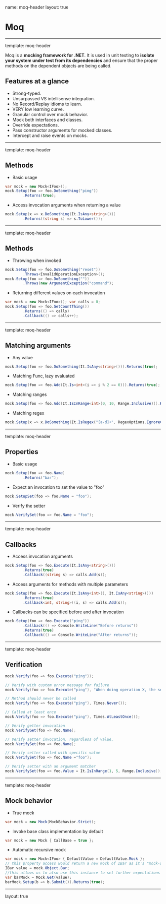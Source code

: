 name: moq-header
layout: true

# Moq

---
template: moq-header

Moq is a **mocking framework for .NET**. It is used in unit testing to **isolate your system under test from its dependencies** and ensure that the proper methods on the dependent objects are being called.

## Features at a glance

* Strong-typed.
* Unsurpassed VS intellisense integration.
* No Record/Replay idioms to learn.
* VERY low learning curve.
* Granular control over mock behavior.
* Mock both interfaces and classes.
* Override expectations.
* Pass constructor arguments for mocked classes.
* Intercept and raise events on mocks.

---
template: moq-header

## Methods

* Basic usage
```csharp
var mock = new Mock<IFoo>();
mock.Setup(foo => foo.DoSomething("ping"))
		.Returns(true);
```

* Access invocation arguments when returning a value
```csharp
mock.Setup(x => x.DoSomething(It.IsAny<string>()))
        .Returns((string s) => s.ToLower());
```

---
template: moq-header

## Methods

* Throwing when invoked
```csharp
mock.Setup(foo => foo.DoSomething("reset"))
		.Throws<InvalidOperationException>();
mock.Setup(foo => foo.DoSomething(""))
		.Throws(new ArgumentException("command");
```

* Returning different values on each invocation
```csharp
var mock = new Mock<IFoo>(); var calls = 0;
mock.Setup(foo => foo.GetCountThing())
		.Returns(() => calls)
		.Callback(() => calls++);
```

---
template: moq-header

## Matching arguments

* Any value
```csharp
mock.Setup(foo => foo.DoSomething(It.IsAny<string>())).Returns(true);
```

* Matching Func<int>, lazy evaluated
```csharp
mock.Setup(foo => foo.Add(It.Is<int>(i => i % 2 == 0))).Returns(true); 
```

* Matching ranges
```csharp
mock.Setup(foo => foo.Add(It.IsInRange<int>(0, 10, Range.Inclusive))).Returns(true); 
```

* Matching regex
```csharp
mock.Setup(x => x.DoSomething(It.IsRegex("[a-d]+", RegexOptions.IgnoreCase))).Returns("foo");
```

---
template: moq-header

## Properties

* Basic usage
```csharp
mock.Setup(foo => foo.Name)
		.Returns("bar");
```

* Expect an invocation to set the value to "foo"
```csharp
mock.SetupSet(foo => foo.Name = "foo");
```

* Verify the setter
```csharp
mock.VerifySet(foo => foo.Name = "foo");
```

---
template: moq-header

## Callbacks

* Access invocation arguments
```csharp
mock.Setup(foo => foo.Execute(It.IsAny<string>()))
    	.Returns(true)
    	.Callback((string s) => calls.Add(s));
```

* Access arguments for methods with multiple parameters
```csharp
mock.Setup(foo => foo.Execute(It.IsAny<int>(), It.IsAny<string>()))
    	.Returns(true)
    	.Callback<int, string>((i, s) => calls.Add(s));
```

* Callbacks can be specified before and after invocation
```csharp
mock.Setup(foo => foo.Execute("ping"))
    	.Callback(() => Console.WriteLine("Before returns"))
    	.Returns(true)
    	.Callback(() => Console.WriteLine("After returns"));
```

---
template: moq-header

## Verification

```csharp
mock.Verify(foo => foo.Execute("ping"));

// Verify with custom error message for failure
mock.Verify(foo => foo.Execute("ping"), "When doing operation X, the service should be pinged always");

// Method should never be called
mock.Verify(foo => foo.Execute("ping"), Times.Never());

// Called at least once
mock.Verify(foo => foo.Execute("ping"), Times.AtLeastOnce());

// Verify getter invocation
mock.VerifyGet(foo => foo.Name);

// Verify setter invocation, regardless of value.
mock.VerifySet(foo => foo.Name);

// Verify setter called with specific value
mock.VerifySet(foo => foo.Name ="foo");

// Verify setter with an argument matcher
mock.VerifySet(foo => foo.Value = It.IsInRange(1, 5, Range.Inclusive));
```

---
template: moq-header

## Mock behavior

* True mock
```csharp
var mock = new Mock(MockBehavior.Strict);
```

* Invoke base class implementation by default
```csharp
var mock = new Mock { CallBase = true };
``` 

* Automatic recursive mock
```csharp
var mock = new Mock<IFoo> { DefaultValue = DefaultValue.Mock };
// this property access would return a new mock of IBar as it's "mock-able"
IBar value = mock.Object.Bar;
//this allows us to also use this instance to set further expectations on it if we want
var barMock = Mock.Get(value);
barMock.Setup(b => b.Submit()).Returns(true);
```

---
layout: true
